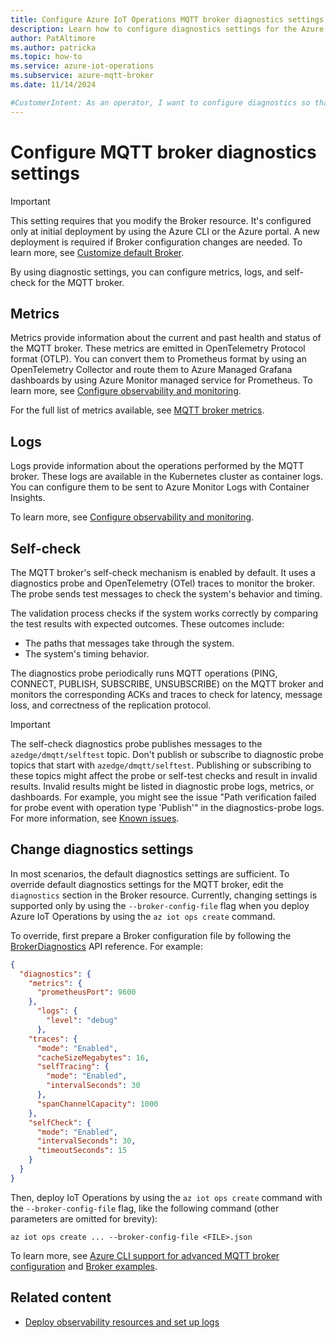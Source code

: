```yaml
---
title: Configure Azure IoT Operations MQTT broker diagnostics settings
description: Learn how to configure diagnostics settings for the Azure IoT Operations MQTT broker, like logs, metrics, self-check, and tracing.
author: PatAltimore
ms.author: patricka
ms.topic: how-to
ms.service: azure-iot-operations
ms.subservice: azure-mqtt-broker
ms.date: 11/14/2024

#CustomerIntent: As an operator, I want to configure diagnostics so that I can monitor MQTT broker communications.
---
```


# Configure MQTT broker diagnostics settings

> [!IMPORTANT]
> This setting requires that you modify the Broker resource. It's configured only at initial deployment by using the Azure CLI or the Azure portal. A new deployment is required if Broker configuration changes are needed. To learn more, see [Customize default Broker](./overview-broker.md#customize-default-broker).

By using diagnostic settings, you can configure metrics, logs, and self-check for the MQTT broker.

## Metrics

Metrics provide information about the current and past health and status of the MQTT broker. These metrics are emitted in OpenTelemetry Protocol format (OTLP). You can convert them to Prometheus format by using an OpenTelemetry Collector and route them to Azure Managed Grafana dashboards by using Azure Monitor managed service for Prometheus. To learn more, see [Configure observability and monitoring](../configure-observability-monitoring/howto-configure-observability.md).

For the full list of metrics available, see [MQTT broker metrics](../reference/observability-metrics-mqtt-broker.md).

## Logs

Logs provide information about the operations performed by the MQTT broker. These logs are available in the Kubernetes cluster as container logs. You can configure them to be sent to Azure Monitor Logs with Container Insights.

To learn more, see [Configure observability and monitoring](../configure-observability-monitoring/howto-configure-observability.md).

## Self-check

The MQTT broker's self-check mechanism is enabled by default. It uses a diagnostics probe and OpenTelemetry (OTel) traces to monitor the broker. The probe sends test messages to check the system's behavior and timing.

The validation process checks if the system works correctly by comparing the test results with expected outcomes. These outcomes include:

- The paths that messages take through the system.
- The system's timing behavior.

The diagnostics probe periodically runs MQTT operations (PING, CONNECT, PUBLISH, SUBSCRIBE, UNSUBSCRIBE) on the MQTT broker and monitors the corresponding ACKs and traces to check for latency, message loss, and correctness of the replication protocol.

> [!IMPORTANT]
> The self-check diagnostics probe publishes messages to the `azedge/dmqtt/selftest` topic. Don't publish or subscribe to diagnostic probe topics that start with `azedge/dmqtt/selftest`. Publishing or subscribing to these topics might affect the probe or self-test checks and result in invalid results. Invalid results might be listed in diagnostic probe logs, metrics, or dashboards. For example, you might see the issue "Path verification failed for probe event with operation type 'Publish'" in the diagnostics-probe logs. For more information, see [Known issues](../troubleshoot/known-issues.md#mqtt-broker).

## Change diagnostics settings

In most scenarios, the default diagnostics settings are sufficient. To override default diagnostics settings for the MQTT broker, edit the `diagnostics` section in the Broker resource. Currently, changing settings is supported only by using the `--broker-config-file` flag when you deploy Azure IoT Operations by using the `az iot ops create` command.

To override, first prepare a Broker configuration file by following the [BrokerDiagnostics](/rest/api/iotoperations/broker/create-or-update#brokerdiagnostics) API reference. For example:

```json
{
  "diagnostics": {
    "metrics": {
      "prometheusPort": 9600
    },
      "logs": {
        "level": "debug"
      },
    "traces": {
      "mode": "Enabled",
      "cacheSizeMegabytes": 16,
      "selfTracing": {
        "mode": "Enabled",
        "intervalSeconds": 30
      },
      "spanChannelCapacity": 1000
    },
    "selfCheck": {
      "mode": "Enabled",
      "intervalSeconds": 30,
      "timeoutSeconds": 15
    }
  }
}
```

Then, deploy IoT Operations by using the `az iot ops create` command with the `--broker-config-file` flag, like the following command (other parameters are omitted for brevity):

```azurecli
az iot ops create ... --broker-config-file <FILE>.json
```

To learn more, see [Azure CLI support for advanced MQTT broker configuration](https://aka.ms/aziotops-broker-config) and [Broker examples](/rest/api/iotoperations/broker/create-or-update#examples).

## Related content

- [Deploy observability resources and set up logs](../configure-observability-monitoring/howto-configure-observability.md)
